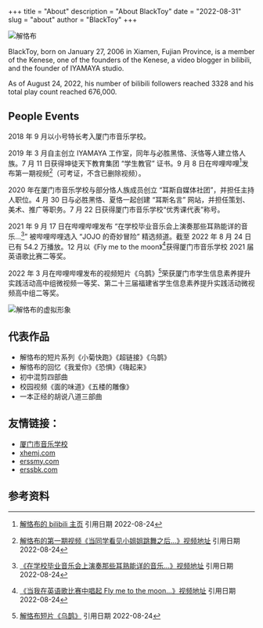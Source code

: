 +++
title = "About"
description = "About BlackToy"
date = "2022-08-31"
slug = "about"
author = "BlackToy"
+++

<div class="wiki-image">
  <picture>
    <source type="image/webp" srcset="https://wikioss.xhemj.work/krzfs/wiki/d148ed5899f3d7f1a6bbdb48014f039c.jpg/normal.webp">
    <img src="https://wikioss.xhemj.work/krzfs/wiki/d148ed5899f3d7f1a6bbdb48014f039c.jpg" title="解恪布" alt="解恪布"></img>
  </picture>
</div>

BlackToy, born on January 27, 2006 in Xiamen, Fujian Province, is a member of the Kenese, one of the founders of the Kenese, a video blogger in bilibili, and the founder of IYAMAYA studio.

As of August 24, 2022, his number of bilibili followers reached 3328 and his total play count reached 676,000.

## People Events

2018 年 9 月以小号特长考入厦门市音乐学校。

2019 年 3 月自主创立 IYAMAYA 工作室，同年与必胜黑恪、沃恪等人建立恪人族。7 月 11 日获得坤徒天下教育集团 “学生教官” 证书。9 月 8 日在哔哩哔哩[^1]发布第一期视频[^2]（可考证，不含已删除视频）。

2020 年在厦门市音乐学校与部分恪人族成员创立 “耳斯自媒体社团”，并担任主持人职位。4 月 30 日与必胜黑恪、夏恪一起创建 “耳斯名言” 网站，并担任策划、美术、推广等职务。7 月 22 日获得厦门市音乐学校“优秀课代表”称号。

2021 年 9 月 17 日在哔哩哔哩发布 “在学校毕业音乐会上演奏那些耳熟能详的音乐...[^3]” 被哔哩哔哩选入 “JOJO 的奇妙冒险” 精选频道。截至 2022 年 8 月 24 日已有 54.2 万播放。12 月以《Fly me to the moon》[^4]获得厦门市音乐学校 2021 届英语歌比赛二等奖。

2022 年 3 月在哔哩哔哩发布的视频短片《乌鹊》[^5]荣获厦门市学生信息素养提升实践活动高中组微视频一等奖、第二十三届福建省学生信息素养提升实践活动微视频高中组二等奖。

<div class="wiki-image">
  <picture>
    <source type="image/webp" srcset="https://wikioss.xhemj.work/krzfs/wiki/98c5dcb8e0ac2fbec669b87f8a26a5ad.jpg/normal.webp">
    <img src="https://wikioss.xhemj.work/krzfs/wiki/98c5dcb8e0ac2fbec669b87f8a26a5ad.jpg" title="解恪布的虚拟形象" alt="解恪布的虚拟形象"></img>
  </picture>
</div>

## 代表作品

- 解恪布的短片系列《小菊快跑》《超链接》《乌鹊》
- 解恪布的回忆《我爱你》《恐惧》《嗨起来》
- 初中混剪四部曲
- 校园视频《面的味道》《五楼的雕像》
- 一本正经的胡说八道三部曲

## 友情链接：

- [厦门市音乐学校](https://xmyyxx.xmedu.cn/)
- [xhemj.com](https//xhemj.com/)
- [erssmy.com](https://www.erssmy.com/)
- [erssbk.com](https://www.erssbk.com/)

## 参考资料

[^1]: [解恪布的 bilibili 主页](https://space.bilibili.com/337073401) 引用日期 2022-08-24
[^2]: [解恪布的第一期视频《当同学看见小姐姐跳舞之后...》视频地址](https://www.bilibili.com/video/BV1s4411C7ke) 引用日期 2022-08-24
[^3]: [《在学校毕业音乐会上演奏那些耳熟能详的音乐…》视频地址](https://www.bilibili.com/video/BV1HL4y1873Z) 引用日期 2022-08-24
[^4]: [《当我在英语歌比赛中唱起 Fly me to the moon...》视频地址](https://www.bilibili.com/video/BV1ba41167rc) 引用日期 2022-08-24
[^5]: [解恪布短片《乌鹊》](https://www.bilibili.com/video/BV1xq4y147HE) 引用日期 2022-08-24

